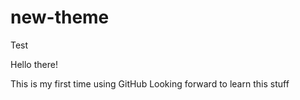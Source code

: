 # new-theme
Test

Hello there!

This is my first time using GitHub
Looking forward to learn this stuff
